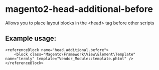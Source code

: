# magento2-head-additional-before
Allows you to place layout blocks in the &lt;head&gt; tag before other scripts

## Example usage:

```
<referenceBlock name="head.additional.before">
    <block class="Magento\Framework\View\Element\Template" name="termly" template="Vendor_Module::template.phtml" />
</referenceBlock>
```
